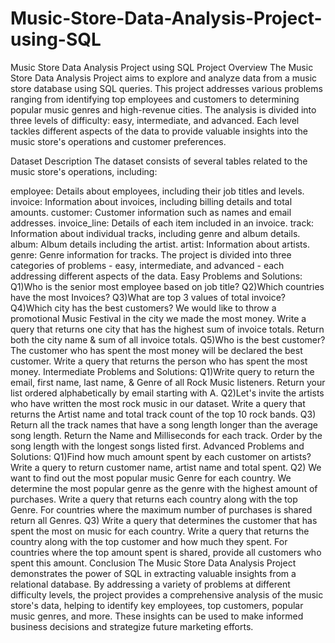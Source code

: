 # Music-Store-Data-Analysis-Project-using-SQL
Music Store Data Analysis Project using SQL
Project Overview
The Music Store Data Analysis Project aims to explore and analyze data from a music store database using SQL queries. This project addresses various problems ranging from identifying top employees and customers to determining popular music genres and high-revenue cities. The analysis is divided into three levels of difficulty: easy, intermediate, and advanced. Each level tackles different aspects of the data to provide valuable insights into the music store's operations and customer preferences.

Dataset Description
The dataset consists of several tables related to the music store's operations, including:

employee: Details about employees, including their job titles and levels.
invoice: Information about invoices, including billing details and total amounts.
customer: Customer information such as names and email addresses.
invoice_line: Details of each item included in an invoice.
track: Information about individual tracks, including genre and album details.
album: Album details including the artist.
artist: Information about artists.
genre: Genre information for tracks.
The project is divided into three categories of problems - easy, intermediate, and advanced - each 
addressing different aspects of the data.
Easy Problems and Solutions: 
Q1)Who is the senior most employee based on job title?
Q2)Which countries have the most Invoices?
Q3)What are top 3 values of total invoice?
Q4)Which city has the best customers? We would like to throw a promotional Music 
Festival in the city we made the most money. Write a query that returns one city that has 
the highest sum of invoice totals. Return both the city name & sum of all invoice totals. 
Q5)Who is the best customer? The customer who has spent the most money will be 
declared the best customer. Write a query that returns the person who has spent the most 
money. 
Intermediate Problems and Solutions:
Q1)Write query to return the email, first name, last name, & Genre of all Rock Music 
listeners. Return your list ordered alphabetically by email starting with A.
Q2)Let's invite the artists who have written the most rock music in our dataset. Write a 
query that returns the Artist name and total track count of the top 10 rock bands. 
Q3) Return all the track names that have a song length longer than  the average song 
length. Return the Name and Milliseconds for each track. Order by the song length with 
the longest songs listed  first. 
Advanced Problems and Solutions:
Q1)Find how much amount spent by each customer on artists? Write a query to return 
customer name, artist name and total spent. 
Q2) We want to find out the most popular music Genre for each country. We determine 
the most popular genre as the genre with the highest amount of purchases. Write a query 
that returns each country along with the top Genre. For countries where the maximum 
number of purchases is shared return all Genres. 
Q3) Write a query that determines the customer that has spent the most on music for 
each country. Write a query that returns the country along with the top customer and how 
much they spent. For countries where the top amount spent is shared, provide all 
customers who spent this amount. 
Conclusion 
The Music Store Data Analysis Project demonstrates the power of SQL in extracting valuable insights 
from a relational database. By addressing a variety of problems at different difficulty levels, the 
project provides a comprehensive analysis of the music store's data, helping to identify key 
employees, top customers, popular music genres, and more. These insights can be used to make 
informed business decisions and strategize future marketing efforts.
